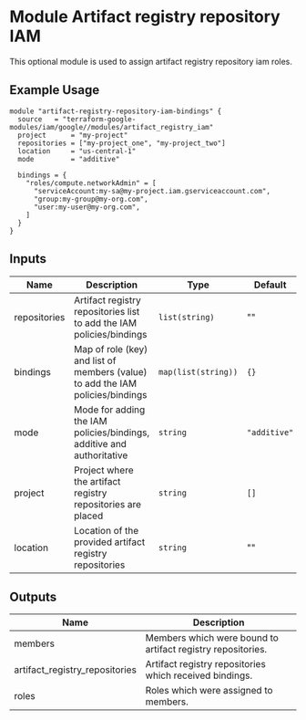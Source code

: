# Module Artifact registry repository IAM

This optional module is used to assign artifact registry repository iam roles.

## Example Usage
```
module "artifact-registry-repository-iam-bindings" {
  source   = "terraform-google-modules/iam/google//modules/artifact_registry_iam"
  project      = "my-project"
  repositories = ["my-project_one", "my-project_two"]
  location     = "us-central-1"
  mode         = "additive"

  bindings = {
    "roles/compute.networkAdmin" = [
      "serviceAccount:my-sa@my-project.iam.gserviceaccount.com",
      "group:my-group@my-org.com",
      "user:my-user@my-org.com",
    ]
  }
}
```

<!-- BEGINNING OF PRE-COMMIT-TERRAFORM DOCS HOOK -->
## Inputs

| Name | Description | Type | Default | Required |
|------|-------------|------|---------|:--------:|
| repositories | Artifact registry repositories list to add the IAM policies/bindings | `list(string)` | "" | yes
| bindings | Map of role (key) and list of members (value) to add the IAM policies/bindings | `map(list(string))` | `{}` | no |
| mode | Mode for adding the IAM policies/bindings, additive and authoritative | `string` | `"additive"` | no |
| project | Project where the artifact registry repositories are placed | `string` | `[]` | yes |
| location | Location of the provided artifact registry repositories | `string` | "" | yes |

## Outputs

| Name | Description |
|------|-------------|
| members | Members which were bound to artifact registry repositories. |
| artifact_registry_repositories | Artifact registry repositories which received bindings. |
| roles | Roles which were assigned to members. |

<!-- END OF PRE-COMMIT-TERRAFORM DOCS HOOK -->
